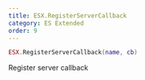 ```yaml
---
title: ESX.RegisterServerCallback
category: ES Extended
order: 9
---
```


```lua
ESX.RegisterServerCallback(name, cb)
```

Register server callback
